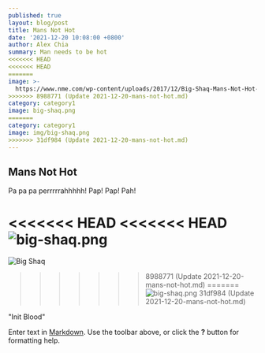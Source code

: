 ```yaml
---
published: true
layout: blog/post
title: Mans Not Hot
date: '2021-12-20 10:08:00 +0800'
author: Alex Chia
summary: Man needs to be hot
<<<<<<< HEAD
<<<<<<< HEAD
=======
image: >-
  https://www.nme.com/wp-content/uploads/2017/12/Big-Shaq-Mans-Not-Hot-video-696x442.png
>>>>>>> 8988771 (Update 2021-12-20-mans-not-hot.md)
category: category1
image: big-shaq.png
=======
category: category1
image: img/big-shaq.png
>>>>>>> 31df984 (Update 2021-12-20-mans-not-hot.md)
---
```

## Mans Not Hot

Pa pa pa perrrrrahhhhh! Pap! Pap! Pah!

<<<<<<< HEAD
<<<<<<< HEAD
![big-shaq.png]({{site.baseurl}}/img/big-shaq.png)
=======
![Big Shaq]({{site.baseurl}}/https://www.nme.com/wp-content/uploads/2017/12/Big-Shaq-Mans-Not-Hot-video-696x442.png)
>>>>>>> 8988771 (Update 2021-12-20-mans-not-hot.md)
=======
![big-shaq.png]({{site.baseurl}}/img/big-shaq.png)
>>>>>>> 31df984 (Update 2021-12-20-mans-not-hot.md)

"Init Blood"

Enter text in [Markdown](http://daringfireball.net/projects/markdown/). Use the toolbar above, or click the **?** button for formatting help.
